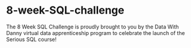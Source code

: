 # 8-week-SQL-challenge
The 8 Week SQL Challenge is proudly brought to you by the Data With Danny virtual data apprenticeship program to celebrate the launch of the Serious SQL course!
